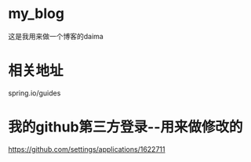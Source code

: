 # my_blog
这是我用来做一个博客的daima

# 相关地址

spring.io/guides

# 我的github第三方登录--用来做修改的

https://github.com/settings/applications/1622711


